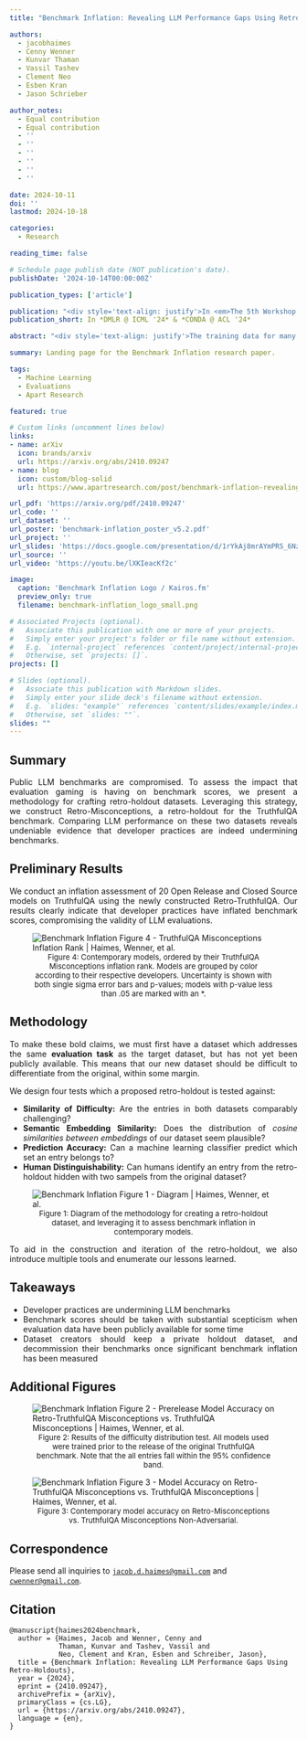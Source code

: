 ```yaml
---
title: "Benchmark Inflation: Revealing LLM Performance Gaps Using Retro-Holdouts"

authors:
  - jacobhaimes
  - Cenny Wenner
  - Kunvar Thaman
  - Vassil Tashev
  - Clement Neo
  - Esben Kran
  - Jason Schrieber

author_notes:
  - Equal contribution
  - Equal contribution
  - ''
  - ''
  - ''
  - ''
  - ''
  - ''

date: 2024-10-11
doi: ''
lastmod: 2024-10-18

categories: 
  - Research

reading_time: false

# Schedule page publish date (NOT publication's date).
publishDate: '2024-10-14T00:00:00Z'

publication_types: ['article']

publication: "<div style='text-align: justify'>In <em>The 5th Workshop on Data-Centric Machine Learning Research at The Forty-first International Conference on Machine Learning</em>  and <em>The 1st Workshop on Data Contamination at The 62nd Annual Meeting of the Association for Computational Linguistics</em></div>"
publication_short: In *DMLR @ ICML '24* & *CONDA @ ACL '24*

abstract: "<div style='text-align: justify'>The training data for many Large Language Models (LLMs) is contaminated with test data. This means that public benchmarks used to assess LLMs are compromised, suggesting a performance gap between benchmark scores and actual capabilities. Ideally, a private holdout set could be used to accurately verify scores. Unfortunately, such datasets do not exist for most benchmarks, and post-hoc construction of sufficiently similar datasets is non-trivial. To address these issues, we introduce a systematic methodology for (i) retrospectively constructing a holdout dataset for a target dataset, (ii) demonstrating the statistical indistinguishability of this retro-holdout dataset, and (iii) comparing LLMs on the two datasets to quantify the performance gap due to the dataset's public availability. Applying these methods to TruthfulQA, we construct and release Retro-Misconceptions, on which we evaluate twenty LLMs and find that some have inflated scores by as much as 16 percentage points. Our results demonstrate that public benchmark scores do not always accurately assess model properties, and underscore the importance of improved data practices in the field. </div>"

summary: Landing page for the Benchmark Inflation research paper.

tags:
  - Machine Learning
  - Evaluations
  - Apart Research

featured: true

# Custom links (uncomment lines below)
links:
- name: arXiv
  icon: brands/arxiv
  url: https://arxiv.org/abs/2410.09247
- name: blog
  icon: custom/blog-solid
  url: https://www.apartresearch.com/post/benchmark-inflation-revealing-llm-performance-gaps-using-retro-holdouts

url_pdf: 'https://arxiv.org/pdf/2410.09247'
url_code: ''
url_dataset: ''
url_poster: 'benchmark-inflation_poster_v5.2.pdf'
url_project: ''
url_slides: 'https://docs.google.com/presentation/d/1rYkAj8mrAYmPRS_6NzP44IbII7uHUeGhug-RtrZECW4/edit?usp=sharing'
url_source: ''
url_video: 'https://youtu.be/lXKIeacKf2c'

image:
  caption: 'Benchmark Inflation Logo / Kairos.fm'
  preview_only: true
  filename: benchmark-inflation_logo_small.png

# Associated Projects (optional).
#   Associate this publication with one or more of your projects.
#   Simply enter your project's folder or file name without extension.
#   E.g. `internal-project` references `content/project/internal-project/index.md`.
#   Otherwise, set `projects: []`.
projects: []

# Slides (optional).
#   Associate this publication with Markdown slides.
#   Simply enter your slide deck's filename without extension.
#   E.g. `slides: "example"` references `content/slides/example/index.md`.
#   Otherwise, set `slides: ""`.
slides: ""
---
```

## Summary

<div style="text-align: justify">
Public LLM benchmarks are compromised. To assess the impact that evaluation gaming is having on benchmark scores, we present a methodology for crafting retro-holdout datasets. Leveraging this strategy, we construct Retro-Misconceptions, a retro-holdout for the TruthfulQA benchmark. Comparing LLM performance on these two datasets reveals undeniable evidence that developer practices are indeed undermining benchmarks.
</div>

## Preliminary Results
<div style="text-align: justify">
We conduct an inflation assessment of 20 Open Release and Closed Source models on TruthfulQA using the newly constructed Retro-TruthfulQA. Our results clearly indicate that developer practices have inflated benchmark scores, compromising the validity of LLM evaluations.
</div>

<figure>
    <img src="benchmark-inflation_misconceptions_inverted.svg"
         alt="Benchmark Inflation Figure 4 - TruthfulQA Misconceptions Inflation Rank | Haimes, Wenner, et al.">
    <figcaption style="text-align:center; font-size:small">Figure 4: Contemporary models, ordered by their TruthfulQA Misconceptions inflation rank. Models are grouped by color according to their respective developers. Uncertainty is shown with both single sigma error bars and p-values; models with p-value less than .05 are marked with an *.</figcaption>
</figure>

## Methodology
<div style="text-align: justify">

To make these bold claims, we must first have a dataset which addresses the same **evaluation task** as the target dataset, but has not yet been publicly available. This means that our new dataset should be difficult to differentiate from the original, within some margin.

We design four tests which a proposed retro-holdout is tested against:
- **Similarity of Difficulty:** Are the entries in both datasets comparably challenging?
- **Semantic Embedding Similarity:** Does the distribution of *cosine similarities between embeddings* of our dataset seem plausible?
- **Prediction Accuracy:** Can a machine learning classifier predict which set an entry belongs to?
- **Human Distinguishability:** Can humans identify an entry from the retro-holdout hidden with two sampels from the original dataset?
</div>

<figure>
    <img src="benchmark-inflation_fig-1_large.png"
         alt="Benchmark Inflation Figure 1 - Diagram | Haimes, Wenner, et al.">
    <figcaption style="text-align:center; font-size:small">Figure 1: Diagram of the methodology for creating a retro-holdout dataset, and leveraging it to assess benchmark inflation in contemporary models.</figcaption>
</figure>

<div style="text-align: justify">
To aid in the construction and iteration of the retro-holdout, we also introduce multiple tools and enumerate our lessons learned.
</div>

## Takeaways

<div style="text-align: justify">

- Developer practices are undermining LLM benchmarks
- Benchmark scores should be taken with substantial scepticism when evaluation data have been publicly available for some time
- Dataset creators should keep a private holdout dataset, and decommission their benchmarks once significant benchmark inflation has been measured
</div>

## Additional Figures

<div class="grid grid-cols-1 items-start md:items-center gap-x-8 gap-y-8 sm:gap-y-16 md:grid-cols-2">
<div><figure>
    <img src="prerelease-diag_misconceptions.svg"
         alt="Benchmark Inflation Figure 2 - Prerelease Model Accuracy on Retro-TruthfulQA Misconceptions vs. TruthfulQA Misconceptions | Haimes, Wenner, et al.">
    <figcaption style="text-align:center; font-size:small">Figure 2: Results of the difficulty distribution test. All models used were trained prior to the release of the original TruthfulQA benchmark. Note that the all entries fall within the 95% confidence band.</figcaption>
</figure></div>
<div><figure>
    <img src="eval-diag_misconceptions.svg"
         alt="Benchmark Inflation Figure 3 - Model Accuracy on Retro-TruthfulQA Misconceptions vs. TruthfulQA Misconceptions | Haimes, Wenner, et al.">
    <figcaption style="text-align:center; font-size:small">Figure 3: Contemporary model accuracy on Retro-Misconceptions vs. TruthfulQA Misconceptions Non-Adversarial. </figcaption>
</figure></div>
</div>

## Correspondence

Please send all inquiries to <code>jacob.d.haimes@gmail.com</code> and <code>cwenner@gmail.com</code>.

## Citation

<!-- <div class="snippet-clipboard-content notranslate position-relative overflow-auto" style="font-size:80%"><pre class="notranslate"> -->
```text
@manuscript{haimes2024benchmark,
  author = {Haimes, Jacob and Wenner, Cenny and
            Thaman, Kunvar and Tashev, Vassil and
            Neo, Clement and Kran, Esben and Schreiber, Jason},
  title = {Benchmark Inflation: Revealing LLM Performance Gaps Using Retro-Holdouts},
  year = {2024},
  eprint = {2410.09247},
  archivePrefix = {arXiv},
  primaryClass = {cs.LG},
  url = {https://arxiv.org/abs/2410.09247}, 
  language = {en},
}
```
  <!-- 
  month        = {},
  publisher    = {},
  version      = {},
  doi          = {},
  url          = {} 
  https://docs.citationstyles.org/en/stable/specification.html#appendix-iv-variables
  -->
  <!-- </code>
  </pre>
  <div class="zeroclipboard-container">
    <clipboard-copy aria-label="Copy" class="ClipboardButton btn btn-invisible js-clipboard-copy m-2 p-0 d-flex flex-justify-center flex-items-center" data-copy-feedback="Copied!" data-tooltip-direction="w" value='@manuscript{benchmark-inflation,
author     = {Haimes, Jacob and Wenner, Cenny and
            Thaman, Kunvar and Tashev, Vassil and
            Neo, Clement and Kran, Esben and Schreiber, Jason},
title      = {Benchmark Inflation: Revealing LLM Performance Gaps Using Retro-Holdouts},
year       = 2024,
status     = forthcoming,
language   = en
}' tabindex="0" role="button">
    </clipboard-copy>
  </div>
</div> -->
